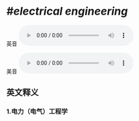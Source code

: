 # ***\#electrical engineering*** 
英音
<audio src="./media/electrical engineering1_AAC.aac" controls="controls"></audio>

美音
<audio src="./media/electrical engineering2_AAC.aac" controls="controls"></audio>



  

英文释义
---
### 1.**电力（电气）工程学**  


